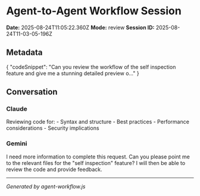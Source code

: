 # Agent-to-Agent Workflow Session
**Date:** 2025-08-24T11:05:22.360Z
**Mode:** review
**Session ID:** 2025-08-24T11-03-05-196Z

## Metadata
{
  "codeSnippet": "Can you review the workflow of the self inspection feature and give me a stunning detailed preview o..."
}

## Conversation

### Claude
Reviewing code for:
    - Syntax and structure
    - Best practices
    - Performance considerations
    - Security implications

### Gemini
I need more information to complete this request. Can you please point me to the relevant files for the "self inspection" feature? I will then be able to review the code and provide feedback.


---
*Generated by agent-workflow.js*
